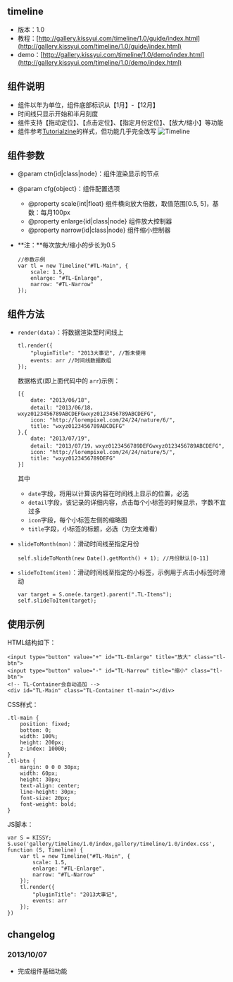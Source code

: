 ## timeline

* 版本：1.0
* 教程：[http://gallery.kissyui.com/timeline/1.0/guide/index.html](http://gallery.kissyui.com/timeline/1.0/guide/index.html)
* demo：[http://gallery.kissyui.com/timeline/1.0/demo/index.html](http://gallery.kissyui.com/timeline/1.0/demo/index.html)

## 组件说明

* 组件以年为单位，组件底部标识从【1月】-【12月】
* 时间线只显示开始和半月刻度
* 组件支持【拖动定位】、【点击定位】、【指定月份定位】、【放大/缩小】等功能
* 组件参考[Tutorialzine](http://tutorialzine.com/2012/04/timeline-portfolio/)的样式，但功能几乎完全改写
    ![Timeline](http://www.seejs.com/wp-content/uploads/2013/10/timeline.png)

## 组件参数

* @param ctn{id|class|node}：组件渲染显示的节点
* @param cfg{object}：组件配置选项
	- @property scale{int|float} 组件横向放大倍数，取值范围[0.5, 5]，基数：每月100px
	- @property enlarge{id|class|node} 组件放大控制器
	- @property narrow{id|class|node} 组件缩小控制器
* **注：**每次放大/缩小的步长为0.5
	
	```
	//参数示例
	var tl = new Timeline("#TL-Main", {
        scale: 1.5,
        enlarge: "#TL-Enlarge",
        narrow: "#TL-Narrow"
    });
	```

## 组件方法

* `render(data)`：将数据渲染至时间线上

	```
	tl.render({
        "pluginTitle": "2013大事记", //暂未使用
        events: arr //时间线数据数组
    });
	```
	数据格式(即上面代码中的 `arr`)示例：

	```
	[{
		date: "2013/06/18",
		detail: "2013/06/18，wxyz0123456789ABCDEFGwxyz0123456789ABCDEFG",
		icon: "http://lorempixel.com/24/24/nature/6/",
		title: "wxyz0123456789ABCDEFG"
	},{
		date: "2013/07/19",
		detail: "2013/07/19，wxyz0123456789DEFGwxyz0123456789ABCDEFG",
		icon: "http://lorempixel.com/24/24/nature/5/",
		title: "wxyz0123456789DEFG"
	}]
	```
	其中
	- `date`字段，将用以计算该内容在时间线上显示的位置，必选
	- `detail`字段，该记录的详细内容，点击每个小标签的时候显示，字数不宜过多
	- `icon`字段，每个小标签左侧的缩略图
	- `title`字段，小标签的标题，必选（为空太难看）
* `slideToMonth(mon)`：滑动时间线至指定月份

	```
	self.slideToMonth(new Date().getMonth() + 1); //月份默认[0-11]
	```
* `slideToItem(item)`：滑动时间线至指定的小标签，示例用于点击小标签时滑动

	```
	var target = S.one(e.target).parent(".TL-Items");
	self.slideToItem(target);
	```

## 使用示例

HTML结构如下：

```
<input type="button" value="+" id="TL-Enlarge" title="放大" class="tl-btn">
<input type="button" value="-" id="TL-Narrow" title="缩小" class="tl-btn">
<!-- TL-Container会自动追加 -->
<div id="TL-Main" class="TL-Container tl-main"></div>
```
CSS样式：

```
.tl-main {
    position: fixed;
    bottom: 0;
    width: 100%;
    height: 200px;
    z-index: 10000;
}
.tl-btn {
    margin: 0 0 0 30px;
    width: 60px;
    height: 30px;
    text-align: center;
    line-height: 30px;
    font-size: 20px;
    font-weight: bold;
}
```
JS脚本：

```
var S = KISSY;
S.use('gallery/timeline/1.0/index,gallery/timeline/1.0/index.css', function (S, Timeline) {
    var tl = new Timeline("#TL-Main", {
        scale: 1.5,
        enlarge: "#TL-Enlarge",
        narrow: "#TL-Narrow"
    });
    tl.render({
        "pluginTitle": "2013大事记",
        events: arr
    });
})
```

## changelog

### 2013/10/07

* 完成组件基础功能


